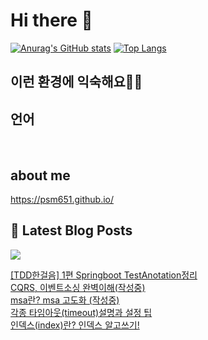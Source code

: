 # Hi there 👋

[![Anurag's GitHub stats](https://github-readme-stats.vercel.app/api?username=psm651)](https://github.com/anuraghazra/github-readme-stats)
[![Top Langs](https://github-readme-stats.vercel.app/api/top-langs/?username=psm651&layout=compact&hide=r,jupyter%20notebook,c%23&exclude_repo=roharui.github.io)](https://github.com/anuraghazra/github-readme-stats)

## 이런 환경에 익숙해요✍🏼

## 언어

<p>
  <img alt="" src= "https://img.shields.io/badge/Java-ED8B00?style=for-the-badge&logo=openjdk&logoColor=white"/> 
  <img alt="" src= "https://img.shields.io/badge/Spring-6DB33F?style=for-the-badge&logo=spring&logoColor=white"/> 
  <img alt="" src= "https://img.shields.io/badge/PHP-777BB4?style=for-the-badge&logo=php&logoColor=white"/>
  <img alt="" src= "https://img.shields.io/badge/MySQL-00000F?style=for-the-badge&logo=mysql&logoColor=white"/> 
</p>

## about me

https://psm651.github.io/

## 📕 Latest Blog Posts
<p>
    <a href="https://shutcoding.tistory.com/"><img src="https://img.shields.io/badge/Blog-FF5722?style=flat-square&logo=Blogger&logoColor=white"/></a><br>
</p>

<a href=https://shutcoding.tistory.com/entry/TDD%ED%95%9C%EA%B1%B8%EC%9D%8C-1%ED%8E%B8-Springboot-TestAnotation%EC%A0%95%EB%A6%AC>[TDD한걸음] 1편 Springboot TestAnotation정리</a></br><a href=https://shutcoding.tistory.com/entry/CQRS-%EC%9D%B4%EB%B2%A4%ED%8A%B8%EC%86%8C%EC%8B%B1-%EC%99%84%EB%B2%BD%EC%9D%B4%ED%95%B4%EC%9E%91%EC%84%B1%EC%A4%91>CQRS, 이벤트소싱 완벽이해(작성중)</a></br><a href=https://shutcoding.tistory.com/entry/msa%EB%9E%80-msa-%EA%B3%A0%EB%8F%84%ED%99%94-%EC%9E%91%EC%84%B1%EC%A4%91>msa란? msa 고도화 (작성중)</a></br><a href=https://shutcoding.tistory.com/entry/%EA%B0%81%EC%A2%85-%ED%83%80%EC%9E%84%EC%95%84%EC%9B%83timeout%EC%84%A4%EB%AA%85%EA%B3%BC-%EC%84%A4%EC%A0%95-%ED%8C%81>각종 타임아웃(timeout)설명과 설정 팁</a></br><a href=https://shutcoding.tistory.com/entry/%EC%9D%B8%EB%8D%B1%EC%8A%A4index%EB%9E%80-%EC%9D%B8%EB%8D%B1%EC%8A%A4-%EC%95%8C%EA%B3%A0%EC%93%B0%EA%B8%B0>인덱스(index)란? 인덱스 알고쓰기!</a></br>